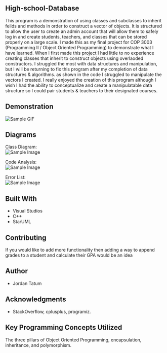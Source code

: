 ## High-school-Database

This program is a demonstration of using classes and subclasses to inherit feilds and methods in order to construct a vector of objects. It is structured to allow the user to create an admin account that will allow them to safely log in and create students, teachers, and classes that can be stored properly on a large scale. I made this as my final project for COP 3003 (Programming II / Object Oriented Programming) to demonstrate what I have learned. When I first made this project I had little to no experience creating classes that inherit to construct objects using overlaoded constructors. I struggled the most with data structures and manipulation, but I will be returning to fix this program after my completion of data structures & algorithms. as shown in the code I struggled to manipulate the vectors I created. I really enjoyed the creation of this program although I wish I had the ability to conceptualize and create a manipulatable data structure so I could pair students & teachers to their designated courses.  <br />

## Demonstration
![Sample GIF](docs/octocat_github.gif) 

## Diagrams
Class Diagram: <br />
 ![Sample Image](docs/9919.png) <br />
 
Code Analysis: <br />
 ![Sample Image](docs/9919.png) <br />
 
Error List: <br />
 ![Sample Image](docs/9919.png) <br />
 
## Built With

* Visual Studios
* C++
* StarUML  

## Contributing

If you would like to add more functionality then adding a way to append grades to a student and calculate their GPA would be an idea <br />

## Author

* Jordan Tatum

## Acknowledgments

* StackOverflow, cplusplus, programiz. <br />

## Key Programming Concepts Utilized

The three pillars of Object Oriented Programming, encapsulation, inheritance, and polymorphism. <br />

